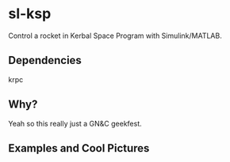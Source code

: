 # sl-ksp
Control a rocket in Kerbal Space Program with Simulink/MATLAB.

## Dependencies
krpc

## Why?
Yeah so this really just a GN&C geekfest.

## Examples and Cool Pictures
<tbd>

